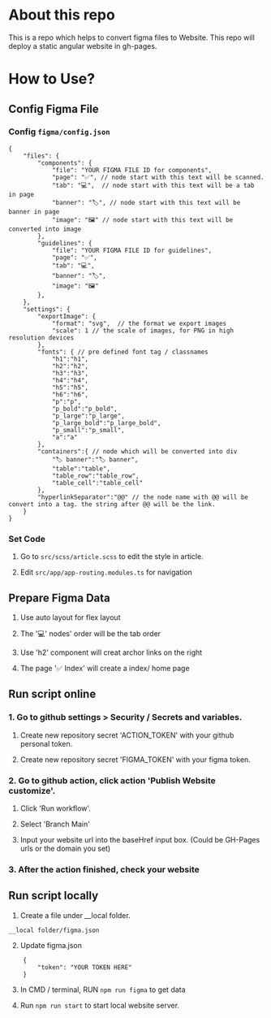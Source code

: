 # About this repo

This is a repo which helps to convert figma files to Website. This repo will deploy a static angular website in gh-pages.

# How to Use?

## Config Figma File

### Config ```figma/config.json```

```
{
    "files": {
        "components": {
            "file": "YOUR FIGMA FILE ID for components",
            "page": "✅", // node start with this text will be scanned.
            "tab": "💻",  // node start with this text will be a tab in page
            "banner": "🏷️", // node start with this text will be banner in page
            "image": "🖼️" // node start with this text will be converted into image
        },
        "guidelines": {
            "file": "YOUR FIGMA FILE ID for guidelines",
            "page": "✅",
            "tab": "💻",
            "banner": "🏷️",
            "image": "🖼️"
        },
    },
    "settings": {
        "exportImage": {
            "format": "svg",  // the format we export images
            "scale": 1 // the scale of images, for PNG in high resolution devices
        },
        "fonts": { // pre defined font tag / classnames
            "h1":"h1",
            "h2":"h2",
            "h3":"h3",
            "h4":"h4",
            "h5":"h5",
            "h6":"h6",
            "p":"p",
            "p_bold":"p_bold",
            "p_large":"p_large",
            "p_large_bold":"p_large_bold",
            "p_small":"p_small",
            "a":"a"
        },
        "containers":{ // node which will be converted into div
            "🏷️ banner":"🏷️ banner",
            "table":"table",
            "table_row":"table_row",
            "table_cell":"table_cell"
        },
        "hyperlinkSeparator":"@@" // the node name with @@ will be convert into a tag. the string after @@ will be the link.
    }
}
```

### Set Code

1. Go to ```src/scss/article.scss``` to edit the style in article.

2. Edit ```src/app/app-routing.modules.ts``` for navigation

## Prepare Figma Data

1. Use auto layout for flex layout

2. The '💻' nodes' order will be the tab order

3. Use 'h2' component will creat archor links on the right

4. The page '✅ Index' will create a index/ home page

## Run script online

### 1. Go to github settings > Security / Secrets and variables.

1) Create new repository secret 'ACTION_TOKEN' with your github personal token.

2) Create new repository secret 'FIGMA_TOKEN' with your figma token.

### 2. Go to github action, click action 'Publish Website customize'.

1) Click 'Run workflow'. 

2) Select 'Branch Main'

3) Input your website url into the baseHref input box. (Could be GH-Pages urls or the domain you set)

### 3. After the action finished, check your website

## Run script locally

1. Create a file under __local folder. 

```__local folder/figma.json``` 

2. Update figma.json

```
    {
        "token": "YOUR TOKEN HERE"
    }
```

3. In CMD / terminal, RUN `npm run figma` to get data

4. Run `npm run start` to start local website server.

